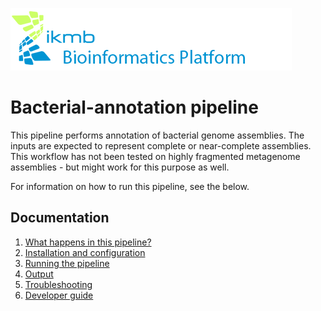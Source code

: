 ![](images/ikmb_bfx_logo.png)

# Bacterial-annotation pipeline

This pipeline performs annotation of bacterial genome assemblies. The inputs are expected to represent complete or near-complete assemblies. This workflow has not been tested on highly fragmented metagenome assemblies - but might work
for this purpose as well. 

For information on how to run this pipeline, see the below. 

## Documentation 

1. [What happens in this pipeline?](docs/pipeline.md)
2. [Installation and configuration](docs/installation.md)
3. [Running the pipeline](docs/usage.md)
4. [Output](docs/output.md)
5. [Troubleshooting](docs/troubleshooting.md)
6. [Developer guide](docs/developer.md)
